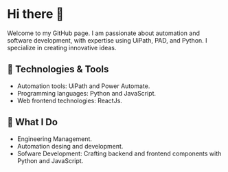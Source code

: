 # Hi there 👋
Welcome to my GitHub page. I am passionate about automation and software development, with expertise using UiPath, PAD, and Python. I specialize in creating innovative ideas.

## 🔧 Technologies & Tools
- Automation tools: UiPath and Power Automate.
- Programming languages: Python and JavaScript.
- Web frontend technologies: ReactJs.

## 💼 What I Do
- Engineering Management.
- Automation desing and development.
- Sofware Development: Crafting backend and frontend components with Python and JavaScript.
    
<!--
- 🔭 I’m currently working on ...
- 🌱 I’m currently learning ...
- 📫 How to reach me: ...
-->
